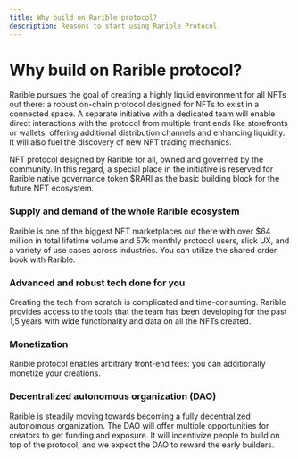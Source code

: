 ```yaml
---
title: Why build on Rarible protocol?
description: Reasons to start using Rarible Protocol
---
```


# Why build on Rarible protocol?

Rarible pursues the goal of creating a highly liquid environment for all NFTs out there: a robust on-chain protocol designed for NFTs to exist in a connected space. A separate initiative with a dedicated team will enable direct interactions with the protocol from multiple front ends like storefronts or wallets, offering additional distribution channels and enhancing liquidity. It will also fuel the discovery of new NFT trading mechanics.

NFT protocol designed by Rarible for all, owned and governed by the community. In this regard, a special place in the initiative is reserved for Rarible native governance token $RARI as the basic building block for the future NFT ecosystem.

### Supply and demand of the whole Rarible ecosystem

Rarible is one of the biggest NFT marketplaces out there with over $64 million in total lifetime volume and 57k monthly protocol users, slick UX, and a variety of use cases across industries. You can utilize the shared order book with Rarible.

### Advanced and robust tech done for you

Creating the tech from scratch is complicated and time-consuming. Rarible provides access to the tools that the team has been developing for the past 1,5 years with wide functionality and data on all the NFTs created.

### Monetization

Rarible protocol enables arbitrary front-end fees: you can additionally monetize your creations.

### Decentralized autonomous organization (DAO)

Rarible is steadily moving towards becoming a fully decentralized autonomous organization. The DAO will offer multiple opportunities for creators to get funding and exposure. It will incentivize people to build on top of the protocol, and we expect the DAO to reward the early builders.